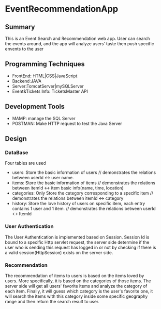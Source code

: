 # EventRecommendationApp

## Summary 
This is an Event Search and Recommendation web app. User can search the events 
around, and the app will analyze users' taste then push specific envents to the user 

## Programming Techniques 
* FrontEnd: HTML|CSS|JavaScript  
* Backend:JAVA
* Server:TomcatServer|mySQLServer 
* Event&Tickets Info: TicketsMaster API 

## Development Tools
* MAMP: manage the SQL Server 
* POSTMAN: Make HTTP request to test the Java Server 

## Design 
### DataBase 
Four tables are used
* users: Store the basic information of users // demonstrates the relations between userId <-> user name. 
* items: Store the basic information of items // demonstrates the relations between itemId <-> item basic info(name, time, location)  
* categories: Only Store the category corresponding to a specific item // demonstrates the relations between itemId <-> category  
* history: Store the love history of users on specific item, each entry contains 1 user and 1 item. // demonstrates the relations between userId <-> ItemId

### User Authentication 
The User Authentication is implemented based on Session. Session Id is bound to a specific Http servlet request, the server side determine if the user who is sending this request has logged in or not by checking if there is a valid session(HttpSession) exists on the server side. 

### Recommendation 
The recommendation of items to users is based on the items loved by users. More specifically, it is based on the categories of those items. The server side will get all users' favorite items and analyze the category of each item. Finally, it will guess 
which category is the user's favorite one, it will search the items with this category inside some specific geography range and then return the search result to user. 
